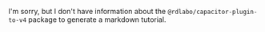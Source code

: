 I'm sorry, but I don't have information about the `@rdlabo/capacitor-plugin-to-v4` package to generate a markdown tutorial.